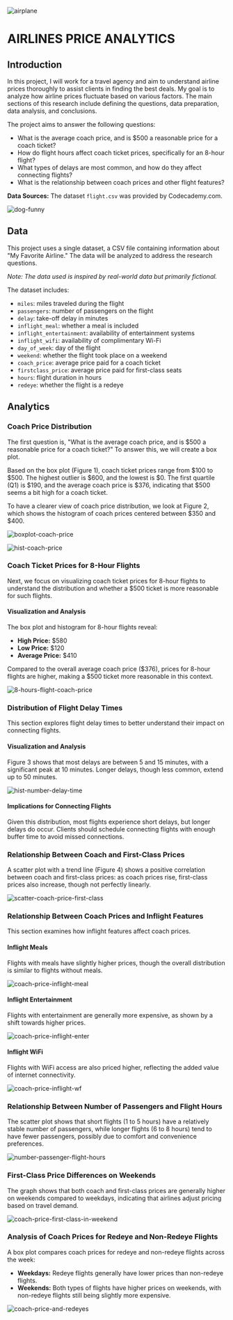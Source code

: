 ![airplane](/img/background1.jpg)

# AIRLINES PRICE ANALYTICS

## Introduction

In this project, I will work for a travel agency and aim to understand airline prices thoroughly to assist clients in finding the best deals. My goal is to analyze how airline prices fluctuate based on various factors. The main sections of this research include defining the questions, data preparation, data analysis, and conclusions.

The project aims to answer the following questions:

- What is the average coach price, and is \$500 a reasonable price for a coach ticket?
- How do flight hours affect coach ticket prices, specifically for an 8-hour flight?
- What types of delays are most common, and how do they affect connecting flights?
- What is the relationship between coach prices and other flight features?

**Data Sources:**
The dataset `flight.csv` was provided by Codecademy.com.

![dog-funny](/img/background2.jpg)

## Data

This project uses a single dataset, a CSV file containing information about "My Favorite Airline." The data will be analyzed to address the research questions.

_Note: The data used is inspired by real-world data but primarily fictional._

The dataset includes:

- `miles`: miles traveled during the flight
- `passengers`: number of passengers on the flight
- `delay`: take-off delay in minutes
- `inflight_meal`: whether a meal is included
- `inflight_entertainment`: availability of entertainment systems
- `inflight_wifi`: availability of complimentary Wi-Fi
- `day_of_week`: day of the flight
- `weekend`: whether the flight took place on a weekend
- `coach_price`: average price paid for a coach ticket
- `firstclass_price`: average price paid for first-class seats
- `hours`: flight duration in hours
- `redeye`: whether the flight is a redeye

## Analytics

### Coach Price Distribution

The first question is, "What is the average coach price, and is \$500 a reasonable price for a coach ticket?" To answer this, we will create a box plot.

Based on the box plot (Figure 1), coach ticket prices range from \$100 to \$500. The highest outlier is \$600, and the lowest is \$0. The first quartile (Q1) is \$190, and the average coach price is \$376, indicating that \$500 seems a bit high for a coach ticket.

To have a clearer view of coach price distribution, we look at Figure 2, which shows the histogram of coach prices centered between \$350 and \$400.

![boxplot-coach-price](/img/figure1.png)

![hist-coach-price](/img/figure2.png)

### Coach Ticket Prices for 8-Hour Flights

Next, we focus on visualizing coach ticket prices for 8-hour flights to understand the distribution and whether a \$500 ticket is more reasonable for such flights.

#### Visualization and Analysis

The box plot and histogram for 8-hour flights reveal:

- **High Price:** \$580
- **Low Price:** \$120
- **Average Price:** \$410

Compared to the overall average coach price (\$376), prices for 8-hour flights are higher, making a \$500 ticket more reasonable in this context.

![8-hours-flight-coach-price](/img/figure3.png)

### Distribution of Flight Delay Times

This section explores flight delay times to better understand their impact on connecting flights.

#### Visualization and Analysis

Figure 3 shows that most delays are between 5 and 15 minutes, with a significant peak at 10 minutes. Longer delays, though less common, extend up to 50 minutes.

![hist-number-delay-time](/img/figure4.png)

#### Implications for Connecting Flights

Given this distribution, most flights experience short delays, but longer delays do occur. Clients should schedule connecting flights with enough buffer time to avoid missed connections.

### Relationship Between Coach and First-Class Prices

A scatter plot with a trend line (Figure 4) shows a positive correlation between coach and first-class prices: as coach prices rise, first-class prices also increase, though not perfectly linearly.

![scatter-coach-price-first-class](/img/figure5.png)

### Relationship Between Coach Prices and Inflight Features

This section examines how inflight features affect coach prices.

#### Inflight Meals

Flights with meals have slightly higher prices, though the overall distribution is similar to flights without meals.

![coach-price-inflight-meal](/img/figure6.png)

#### Inflight Entertainment

Flights with entertainment are generally more expensive, as shown by a shift towards higher prices.

![coach-price-inflight-enter](/img/figure7.png)

#### Inflight WiFi

Flights with WiFi access are also priced higher, reflecting the added value of internet connectivity.

![coach-price-inflight-wf](/img/figure8.png)

### Relationship Between Number of Passengers and Flight Hours

The scatter plot shows that short flights (1 to 5 hours) have a relatively stable number of passengers, while longer flights (6 to 8 hours) tend to have fewer passengers, possibly due to comfort and convenience preferences.

![number-passenger-flight-hours](/img/figure9.png)

### First-Class Price Differences on Weekends

The graph shows that both coach and first-class prices are generally higher on weekends compared to weekdays, indicating that airlines adjust pricing based on travel demand.

![coach-price-first-class-in-weekend](/img/figure10.png)

### Analysis of Coach Prices for Redeye and Non-Redeye Flights

A box plot compares coach prices for redeye and non-redeye flights across the week:

- **Weekdays:** Redeye flights generally have lower prices than non-redeye flights.
- **Weekends:** Both types of flights have higher prices on weekends, with non-redeye flights still being slightly more expensive.

![coach-price-and-redeyes](/img/figure11.png)
